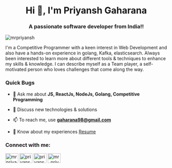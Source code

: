<h1 align="center">Hi 👋, I'm Priyansh Gaharana</h1>
<h3 align="center">A passionate software developer from India!!</h3>

<p align="left"> <img src="https://komarev.com/ghpvc/?username=mrpriyansh&label=Profile%20views&color=0e75b6&style=flat" alt="mrpriyansh" /> </p>

I'm a Competitive Programmer with a keen interest in Web Development and also have a hands-on experience in golang, Kafka, elasticsearch. Always been interested to learn more about different tools & techniques to enhance my skills & knowledge. I can describe myself as a Team player, a self-motivated person who loves challenges that come along the way.


<h3 align="left"> Quick Bugs </h3>

- 💬 Ask me about **JS, ReactJs, NodeJs, Golang, Competitive Programming**

- 💬 Discuss new technologies & solutions

- 📫 To reach me, use **gaharana98@gmail.com**

- 📄 Know about my experiences [Resume](https://drive.google.com/file/d/1ESUmx7uFjD_PYb7Z8oot7NuFDmBkKx56/view)

<h3 align="left">Connect with me:</h3>
<p align="left">
<a href="https://linkedin.com/in/mrpriyansh" target="blank"><img align="center" src="https://raw.githubusercontent.com/rahuldkjain/github-profile-readme-generator/master/src/images/icons/Social/linked-in-alt.svg" alt="mrpriyansh" height="30" width="40" /></a>
<a href="https://stackoverflow.com/users/priyansh-gaharana" target="blank"><img align="center" src="https://raw.githubusercontent.com/rahuldkjain/github-profile-readme-generator/master/src/images/icons/Social/stack-overflow.svg" alt="priyansh-gaharana" height="30" width="40" /></a>
<a href="https://stackoverflow.com/users/priyansh-gaharana" target="blank"><img align="center" src="https://raw.githubusercontent.com/rahuldkjain/github-profile-readme-generator/master/src/images/icons/Social/stack-overflow.svg" alt="priyansh-gaharana" height="30" width="40" /></a>
<a href="https://www.leetcode.com/mr_priyansh" target="blank"><img align="center" src="https://raw.githubusercontent.com/rahuldkjain/github-profile-readme-generator/master/src/images/icons/Social/leet-code.svg" alt="mr_priyansh" height="30" width="40" /></a>
</p>



